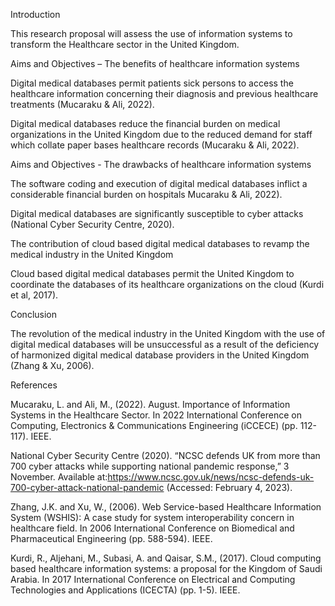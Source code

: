 
Introduction

This research proposal will assess the use of information systems to transform the Healthcare sector in the United Kingdom.

Aims and Objectives – The benefits of healthcare information systems 

Digital medical databases permit patients sick persons to access the healthcare information concerning their diagnosis and previous healthcare treatments (Mucaraku & Ali, 2022).

Digital medical databases reduce the financial burden on medical organizations in the United Kingdom due to the reduced demand for staff which collate paper bases healthcare records (Mucaraku & Ali, 2022).


Aims and Objectives - The drawbacks of healthcare information systems 

The software coding and execution of digital medical databases inflict a considerable financial burden on hospitals Mucaraku & Ali, 2022).

Digital medical databases are significantly susceptible to cyber attacks (National Cyber Security Centre, 2020).


The contribution of cloud based digital medical databases to revamp the medical industry in the United Kingdom 

Cloud based digital medical databases permit the United Kingdom to coordinate the databases of its healthcare organizations on the cloud (Kurdi et al, 2017). 


Conclusion 

The revolution of the medical industry in the United Kingdom with the use of digital medical databases will be unsuccessful as a result of the deficiency of harmonized digital medical database providers in the United Kingdom (Zhang & Xu, 2006).  




References 

Mucaraku, L. and Ali, M., (2022). August. Importance of Information Systems in the Healthcare Sector. In 2022 International Conference on Computing, Electronics & Communications Engineering (iCCECE) (pp. 112-117). IEEE.

National Cyber Security Centre (2020). “NCSC defends UK from more than 700 cyber attacks while supporting national pandemic response,” 3 November. Available at:https://www.ncsc.gov.uk/news/ncsc-defends-uk-700-cyber-attack-national-pandemic (Accessed: February 4, 2023). 

Zhang, J.K. and Xu, W., (2006). Web Service-based Healthcare Information System (WSHIS): A case study for system interoperability concern in healthcare field. In 2006 International Conference on Biomedical and Pharmaceutical Engineering (pp. 588-594). IEEE.

Kurdi, R., Aljehani, M., Subasi, A. and Qaisar, S.M., (2017). Cloud computing based healthcare information systems: a proposal for the Kingdom of Saudi Arabia. In 2017 International Conference on Electrical and Computing Technologies and Applications (ICECTA) (pp. 1-5). IEEE.







